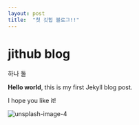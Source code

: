```yaml
---
layout: post
title:  "첫 깃헙 블로그!!"
---
```


# jithub blog
하나 둘

**Hello world**, this is my first Jekyll blog post.

I hope you like it!

![unsplash-image-4](D:\LOOKatKimhyein_github_blog\LOOKatKimhyein.github.io\images\2023-03-11-fisrt\unsplash-image-4.jpg)

